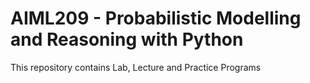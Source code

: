 # AIML209 - Probabilistic Modelling and Reasoning with Python

This repository contains Lab, Lecture and Practice Programs
